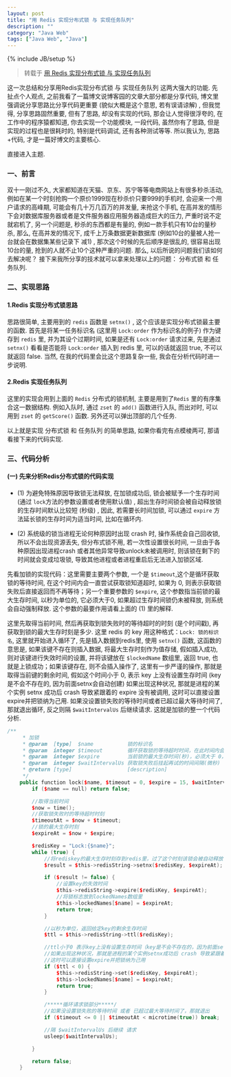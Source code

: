 ```yaml
---
layout: post
title: "用 Redis 实现分布式锁 与 实现任务队列"
description: ""
category: "Java Web"
tags: ["Java Web", "Java"]
---
```

{% include JB/setup %}


> 转载于 [用 Redis 实现分布式锁 与 实现任务队列](http://www.cnblogs.com/it-cen/p/4984272.html)

这一次总结和分享用Redis实现分布式锁 与 实现任务队列 这两大强大的功能. 先扯点个人观点, 之前我看了一篇博文说博客园的文章大部分都是分享代码, 博文里强调说分享思路比分享代码更重要 (貌似大概是这个意思, 若有误请谅解) , 但我觉得, 分享思路固然重要, 但有了思路, 却没有实现的代码, 那会让人觉得很浮夸的, 在工作中的程序猿都知道, 你去实现一个功能模块, 一段代码, 虽然你有了思路, 但是实现的过程也是很耗时的, 特别是代码调试, 还有各种测试等等. 所以我认为, 思路+代码, 才是一篇好博文的主要核心.

直接进入主题.

### 一、前言

双十一刚过不久, 大家都知道在天猫、京东、苏宁等等电商网站上有很多秒杀活动, 例如在某一个时刻抢购一个原价1999现在秒杀价只要999的手机时, 会迎来一个用户请求的高峰期, 可能会有几十万几百万的并发量, 来抢这个手机, 在高并发的情形下会对数据库服务器或者是文件服务器应用服务器造成巨大的压力, 严重时说不定就宕机了, 另一个问题是, 秒杀的东西都是有量的, 例如一款手机只有10台的量秒杀, 那么, 在高并发的情况下, 成千上万条数据更新数据库 (例如10台的量被人抢一台就会在数据集某些记录下 减1) , 那次这个时候的先后顺序是很乱的, 很容易出现10台的量, 抢到的人就不止10个这种严重的问题. 那么, 以后所说的问题我们该如何去解决呢？ 接下来我所分享的技术就可以拿来处理以上的问题： 分布式锁 和 任务队列.

### 二、实现思路

#### 1.Redis 实现分布式锁思路

思路很简单, 主要用到的 `redis` 函数是 `setnx()` , 这个应该是实现分布式锁最主要的函数. 首先是将某一任务标识名 (这里用 `Lock:order` 作为标识名的例子) 作为键存到 `redis` 里, 并为其设个过期时间, 如果是还有 `Lock:order` 请求过来, 先是通过 `setnx()` 看看是否能将 `Lock:order` 插入到 redis 里, 可以的话就返回 true, 不可以就返回 false. 当然, 在我的代码里会比这个思路复杂一些, 我会在分析代码时进一步说明.

#### 2.Redis 实现任务队列

这里的实现会用到上面的 `Redis` 分布式的锁机制, 主要是用到了`Redis` 里的有序集合这一数据结构. 例如入队时, 通过 `zset` 的 `add()` 函数进行入队, 而出对时, 可以用到 `zset` 的 `getScore()` 函数. 另外还可以弹出顶部的几个任务.

以上就是实现 分布式锁 和 任务队列 的简单思路, 如果你看完有点模棱两可, 那请看接下来的代码实现.

### 三、代码分析

#### (一) 先来分析Redis分布式锁的代码实现　　

 - (1) 为避免特殊原因导致锁无法释放, 在加锁成功后, 锁会被赋予一个生存时间 (通过 `lock`方法的参数设置或者使用默认值) , 超出生存时间锁会被自动释放锁的生存时间默认比较短 (秒级) , 因此, 若需要长时间加锁, 可以通过 `expire` 方法延长锁的生存时间为适当时间, 比如在循环内.

 - (2) 系统级的锁当进程无论何种原因时出现 crash 时, 操作系统会自己回收锁, 所以不会出现资源丢失, 但分布式锁不用, 若一次性设置很长时间, 一旦由于各种原因出现进程crash 或者其他异常导致unlock未被调用时, 则该锁在剩下的时间就会变成垃圾锁, 导致其他进程或者进程重启后无法进入加锁区域.

先看加锁的实现代码：这里需要主要两个参数, 一个是 `$timeout`,这个是循环获取锁的等待时间, 在这个时间内会一直尝试获取锁知道超时, 如果为 0, 则表示获取锁失败后直接返回而不再等待；另一个重要参数的 `$expire`, 这个参数指当前锁的最大生存时间, 以秒为单位的, 它必须大于0, 如果超过生存时间锁仍未被释放, 则系统会自动强制释放. 这个参数的最要作用请看上面的 (1) 里的解释.

这里先取得当前时间, 然后再获取到锁失败时的等待超时的时刻 (是个时间戳), 再获取到锁的最大生存时刻是多少. 这里 redis 的 key 用这种格式：`Lock: 锁的标识名`, 这里就开始进入循环了, 先是插入数据到redis里, 使用 `setnx()` 函数, 这函数的意思是, 如果该键不存在则插入数据, 将最大生存时刻作为值存储, 假如插入成功, 则对该键进行失效时间的设置, 并将该键放在 `$lockedName` 数组里, 返回 true, 也就是上锁成功；如果该键存在, 则不会插入操作了, 这里有一步严谨的操作, 那就是取得当前键的剩余时间, 假如这个时间小于 0, 表示 key 上没有设置生存时间 (key是不会不存在的, 因为前面setnx会自动创建) 如果出现这种状况, 那就是进程的某个实例 setnx 成功后 crash 导致紧跟着的 expire 没有被调用, 这时可以直接设置expire并把锁纳为己用. 如果没设置锁失败的等待时间或者已超过最大等待时间了, 那就退出循环, 反之则隔 `$waitIntervalUs` 后继续请求. 这就是加锁的整一个代码分析.

```c++
/**
     * 加锁
     * @param  [type]  $name           锁的标识名
     * @param  integer $timeout        循环获取锁的等待超时时间，在此时间内会一直尝试获取锁直到超时，为 0表示失败后直接返回不等待
     * @param  integer $expire         当前锁的最大生存时间(秒)，必须大于 0，如果超过生存时间锁仍未被释放，则系统会自动强制释放
     * @param  integer $waitIntervalUs 获取锁失败后挂起再试的时间间隔(微秒)
     * @return [type]                  [description]
     */
    public function lock($name, $timeout = 0, $expire = 15, $waitIntervalUs = 100000) {
        if ($name == null) return false;

        //取得当前时间
        $now = time();
        //获取锁失败时的等待超时时刻
        $timeoutAt = $now + $timeout;
        //锁的最大生存时刻
        $expireAt = $now + $expire;

        $redisKey = "Lock:{$name}";
        while (true) {
            //将rediskey的最大生存时刻存到redis里，过了这个时刻该锁会被自动释放
            $result = $this->redisString->setnx($redisKey, $expireAt);

            if ($result != false) {
                //设置key的失效时间
                $this->redisString->expire($redisKey, $expireAt);
                //将锁标志放到lockedNames数组里
                $this->lockedNames[$name] = $expireAt;
                return true;
            }

            //以秒为单位，返回给定key的剩余生存时间
            $ttl = $this->redisString->ttl($redisKey);

            //ttl小于0 表示key上没有设置生存时间（key是不会不存在的，因为前面setnx会自动创建）
            //如果出现这种状况，那就是进程的某个实例setnx成功后 crash 导致紧跟着的expire没有被调用
            //这时可以直接设置expire并把锁纳为己用
            if ($ttl < 0) {
                $this->redisString->set($redisKey, $expireAt);
                $this->lockedNames[$name] = $expireAt;
                return true;
            }

            /*****循环请求锁部分*****/
            //如果没设置锁失败的等待时间 或者 已超过最大等待时间了，那就退出
            if ($timeout <= 0 || $timeoutAt < microtime(true)) break;

            //隔 $waitIntervalUs 后继续 请求
            usleep($waitIntervalUs);

        }

        return false;
    }
```
